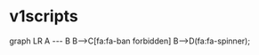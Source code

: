 v1scripts
=========
<script src="https://cdnjs.cloudflare.com/ajax/libs/mermaid/7.1.2/mermaid.min.js"></script>
  <div class="mermaid">
  graph LR
      A --- B
      B-->C[fa:fa-ban forbidden]
      B-->D(fa:fa-spinner);
  </div>
  <script src="mermaid.min.js"></script>
  <script>mermaid.initialize({startOnLoad:true});</script>
